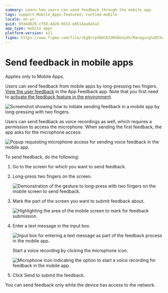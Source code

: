 ```yaml
---
summary: Learn how users can send feedback through the mobile app.
tags: support-Mobile_Apps-featured; runtime-mobile
locale: en-us
guid: 9fd4d828-cf50-4d20-9531-e8514aa8a5a3
app_type: mobile apps
platform-version: o11
figma: https://www.figma.com/file/rEgQrcpdEWiKIORddoVydX/Managing%20the%20Applications%20Lifecycle?node-id=267:4
---
```


# Send feedback in mobile apps

<div class="info" markdown="1">

Applies only to Mobile Apps.

</div>

Users can send feedback from mobile apps by long-pressing two fingers. [View the user feedback](user-feedback-handle.md) in the App Feedback app. Note that you first need to [activate the feedback feature in the environment](user-feedback-enable.md).

![Screenshot showing how to initiate sending feedback in a mobile app by long-pressing with two fingers.](images/app-feedback-send-mobile-1.png "Initiating Feedback in Mobile App")

Users can send feedback as voice recordings as well, which requires a permission to access the microphone. When sending the first feedback, the app asks for the microphone access:

![Popup requesting microphone access for sending voice feedback in the mobile app.](images/app-feedback-send-mobile-2.png "Microphone Access Request")

To send feedback, do the following:

1. Go to the screen for which you want to send feedback.

1. Long-press two fingers on the screen.

    ![Demonstration of the gesture to long-press with two fingers on the mobile screen to send feedback.](images/app-feedback-send-mobile-3.png "Feedback Gesture on Mobile Screen")

1. Mark the part of the screen you want to submit feedback about.  

    ![Highlighting the area of the mobile screen to mark for feedback submission.](images/app-feedback-send-mobile-5.png "Marking Screen for Feedback")

1. Enter a text message in the input box.  

    ![Input box for entering a text message as part of the feedback process in the mobile app.](images/app-feedback-send-mobile-6.png "Entering Text Message for Feedback")

    Start a voice recording by clicking the microphone icon.

    ![Microphone icon indicating the option to start a voice recording for feedback in the mobile app.](images/app-feedback-send-mobile-7.png "Starting Voice Recording for Feedback")

1. Click Send to submit the feedback.

<div class="info" markdown="1">

You can send feedback only while the device has access to the network.

</div>
